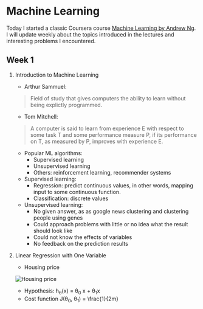 # Machine Learning

Today I started a classic Coursera course [Machine Learning by Andrew Ng](https://www.coursera.org/learn/machine-learning/home/welcome). I will update weekly about the topics introduced in the lectures and interesting problems I encountered.
## Week 1
1. Introduction to Machine Learning
   * Arthur Sammuel:
    > Field of study that gives computers the ability to learn without being explictly programmed.
   * Tom Mitchell:
    > A computer is said to learn from experience E with respect to some task T and some performance measure P,
    if its performance on T, as measured by P, improves with experience E.
   * Popular ML algorithms:
      * Supervised learning
      * Unsupervised learning
      * Others: reinforcement learning, recommender systems
   * Supervised learning:
      * Regression: predict continuous values, in other words, mapping input to some continuous function.
      * Classification: discrete values
   * Unsupervised learning:
      * No given answer, as as google news clustering and clustering people using genes
      * Could approach problems with little or no idea what the result should look like
      * Could not know the effects of variables
      * No feedback on the prediction results
2. Linear Regression with One Variable
   * Housing price
   
   ![Housing price](images/Diagram_lecture_2.png)
   
   * Hypothesis: h<sub>&theta;</sub>(x) = &theta;<sub>0</sub> x + &theta;<sub>1</sub>x
   * Cost function J(&theta;<sub>0</sub>, &theta;<sub>1</sub>) = \frac{1}{2m}
  
